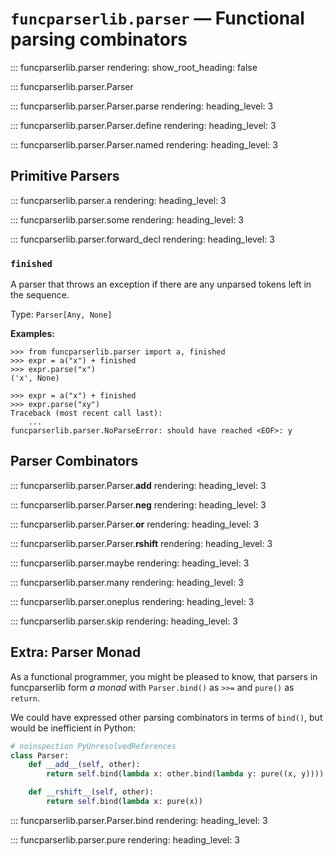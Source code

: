 # `funcparserlib.parser` — Functional parsing combinators

::: funcparserlib.parser
    rendering:
        show_root_heading: false


::: funcparserlib.parser.Parser

::: funcparserlib.parser.Parser.parse
    rendering:
        heading_level: 3

::: funcparserlib.parser.Parser.define
    rendering:
        heading_level: 3

::: funcparserlib.parser.Parser.named
    rendering:
        heading_level: 3


Primitive Parsers
-----------------

::: funcparserlib.parser.a
    rendering:
        heading_level: 3

::: funcparserlib.parser.some
    rendering:
        heading_level: 3

::: funcparserlib.parser.forward_decl
    rendering:
        heading_level: 3

### `finished`

A parser that throws an exception if there are any unparsed tokens left in the sequence.

Type: `Parser[Any, None]`

**Examples:**

```pycon
>>> from funcparserlib.parser import a, finished
>>> expr = a("x") + finished
>>> expr.parse("x")
('x', None)

```

```pycon
>>> expr = a("x") + finished
>>> expr.parse("xy")
Traceback (most recent call last):
    ...
funcparserlib.parser.NoParseError: should have reached <EOF>: y

```


Parser Combinators
------------------

::: funcparserlib.parser.Parser.__add__
    rendering:
        heading_level: 3

::: funcparserlib.parser.Parser.__neg__
    rendering:
        heading_level: 3

::: funcparserlib.parser.Parser.__or__
    rendering:
        heading_level: 3

::: funcparserlib.parser.Parser.__rshift__
    rendering:
        heading_level: 3

::: funcparserlib.parser.maybe
    rendering:
        heading_level: 3

::: funcparserlib.parser.many
    rendering:
        heading_level: 3

::: funcparserlib.parser.oneplus
    rendering:
        heading_level: 3

::: funcparserlib.parser.skip
    rendering:
        heading_level: 3


Extra: Parser Monad
-------------------

As a functional programmer, you might be pleased to know, that parsers in funcparserlib
form _a monad_ with `Parser.bind()` as `>>=` and `pure()` as `return`.

We could have expressed other parsing combinators in terms of `bind()`, but would be
inefficient in Python:

```python
# noinspection PyUnresolvedReferences
class Parser:
    def __add__(self, other):
        return self.bind(lambda x: other.bind(lambda y: pure((x, y))))

    def __rshift__(self, other):
        return self.bind(lambda x: pure(x))
```

::: funcparserlib.parser.Parser.bind
    rendering:
        heading_level: 3

::: funcparserlib.parser.pure
    rendering:
        heading_level: 3
